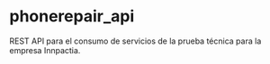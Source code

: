 # phonerepair_api
 REST API para el consumo de servicios de la prueba técnica para la empresa Innpactia.
